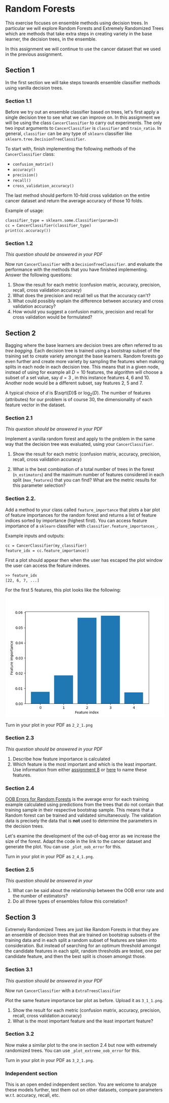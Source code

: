 # Random Forests
This exercise focuses on ensemble methods using decision trees. In particular we will explore Random Forests and Extremely Randomized Trees which are methods that take extra steps in creating variety in the base learner, the decision trees, in the ensemble.

In this assignment we will continue to use the cancer dataset that we used in the previous assignment.

## Section 1
In the first section we will take steps towards ensemble classifier methods using vanilla decision trees.

### Section 1.1
Before we try out an ensemble classifier based on trees, let's first apply a single decision tree to see what we can improve on. In this assignment we will be using the class `CancerClassifier` to carry out experiments. The only two input arguments to `CancerClassifier` is `classifier` and `train_ratio`. In general, `classifier` can be any type of `sklearn` classifier like `sklearn.tree.DecisionTreeClassifier`.

To start with, finish implementing the following methods of the `CancerClassifier` class:
* `confusion_matrix()`
* `accuracy()`
* `precision()`
* `recall()`
* `cross_validation_accuracy()`

The last method should perform 10-fold cross validation on the entire cancer dataset and return the average accuracy of those 10 folds.

Example of usage:
```
classifier_type = sklearn.some.Classifier(param=3)
cc = CancerClassifier(classifier_type)
print(cc.accuracy())
```

### Section 1.2
*This question should be answered in your PDF*

Now run `CancerClassifier` with a `DecisionTreeClassifier`. and evaluate the performance with the methods that you have finished implementing. Answer the following questions:
1. Show the result for each metric (confusion matrix, accuracy, precision, recall, cross validation accuracy)
2. What does the precision and recall tell us that the accuracy can't?
3. What could possibly explain the difference between accuracy and cross validation accuracy?
4. How would you suggest a confusion matrix, precision and recall for cross validation would be formulated?


## Section 2
Bagging where the base learners are decision trees are often referred to as *tree bagging*. Each decision tree is trained using a bootstrap subset of the training set to create variety amongst the base learners. Random forests go even further and create more variety by sampling the features when making splits in each node in each decision tree. This means that in a given node, instead of using for example all $D=10$ features, the algorithm will choose a subset of a set value, say  $d=3$ , in this instance features 4, 6 and 10. Another node would be a different subset, say features 2, 5 and 7.

A typical choice of  $d$ is $\sqrt{D}$ or $\text{log}_2(D)$. The number of features (attributes) for our problem is of course 30, the dimensionality of each feature vector in the dataset.

### Section 2.1
*This question should be answered in your PDF*

Implement a vanilla random forest and apply to the problem in the same way that the decision tree was evaluated, using your `CancerClassifier`.

1. Show the result for each metric (confusion matrix, accuracy, precision, recall, cross validation accuracy)

2. What is the best combination of a total number of trees in the forest (`n_estimators`) and the maximum number of features considered in each split (`max_features`) that you can find? What are the metric results for this parameter selection?

### Section 2.2.
Add a method to your class called `feature_importance` that plots a bar plot of feature importances for the random forest and returns a list of feature indices sorted by importance (highest first). You can access feature importance of a `sklearn` classifier with `classifier.feature_importances_`.

Example inputs and outputs:
```
cc = CancerClassifier(my_classifier)
feature_idx = cc.feature_importance()
```
First a plot should appear then when the user has escaped the plot window the user can access the feature indexes.
```
>> feature_idx
[22, 6, 7, ...]
```

For the first 5 features, this plot looks like the  following:

![Feature Importance](images/feature_importance_demo.png)

Turn in your plot in your PDF as `2_2_1.png`

### Section 2.3
*This question should be answered in your PDF*
1. Describe how feature importance is calculated
2. Which feature is the most important and which is the least important. Use information from either [assignment 8](../08_SVM/README.md) or [here](https://www.kaggle.com/uciml/breast-cancer-wisconsin-data) to name these features.

### Section 2.4
[OOB Errors for Random Forests](https://scikit-learn.org/stable/auto_examples/ensemble/plot_ensemble_oob.html#sphx-glr-auto-examples-ensemble-plot-ensemble-oob-py) is the average error for each training example calculated using predictions from the trees that do not contain that training sample in their respective bootstrap sample. This means that a Random forest can be trained and validated simultaneously. The validation data is precisely the data that is **not** used to determine the parameters in the decision trees.

Let's examine the development of the out-of-bag error as we increase the size of the forest. Adapt the code in the link to the cancer dataset and generate the plot. You can use `_plot_oob_error` for this.

Turn in your plot in your PDF as `2_4_1.png`.

### Section 2.5
*This question should be answered in your*
1. What can be said about the relationship between the OOB error rate and the number of estimators?
2. Do all three types of ensembles follow this correlation?

## Section 3
Extremely Randomized Trees are just like Random Forests in that they are an ensemble of decision trees that are trained on bootstrap subsets of the training data and in each split a random subset of features are taken into consideration. But instead of searching for an optimum threshold amongst the candidate features in each split, random thresholds are tested, one per candidate feature, and then the best split is chosen amongst those.

### Section 3.1
*This question should be answered in your PDF*

Now run `CancerClassifier` with a `ExtraTreesClassifier`

Plot the same feature importance bar plot as before. Upload it as `3_1_1.png`.

1. Show the result for each metric (confusion matrix, accuracy, precision, recall, cross validation accuracy)
2. What is the most important feature and the least important feature?


### Section 3.2
Now make a similar plot to the one in section 2.4 but now with extremely randomized trees. You can use `_plot_extreme_oob_error` for this.

Turn in your plot in your PDF as `3_2_1.png`.


### Independent section
This is an open ended independent section. You are welcome to analyze these models further, test them out on other datasets, compare parameters w.r.t. accuracy, recall, etc.
